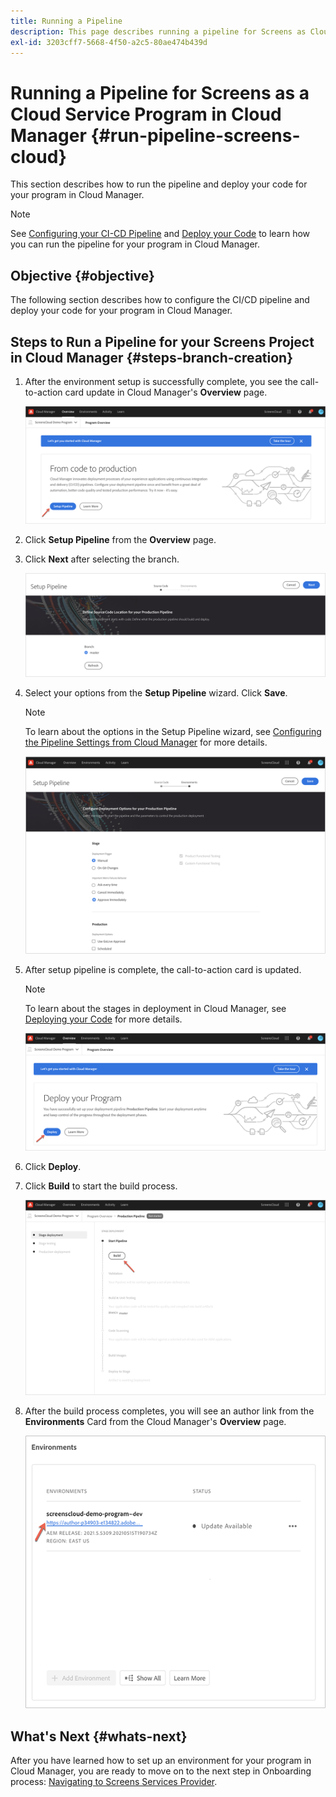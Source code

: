 ```yaml
---
title: Running a Pipeline
description: This page describes running a pipeline for Screens as Cloud Service project in Cloud Manager.
exl-id: 3203cff7-5668-4f50-a2c5-80ae474b439d
---
```

# Running a Pipeline for Screens as a Cloud Service Program in Cloud Manager {#run-pipeline-screens-cloud}

This section describes how to run the pipeline and deploy your code for your program in Cloud Manager.

>[!NOTE]
>See [Configuring your CI-CD Pipeline](https://experienceleague.adobe.com/docs/experience-manager-cloud-service/content/implementing/using-cloud-manager/cicd-pipelines/configuring-production-pipelines.html?lang=en) and [Deploy your Code](https://experienceleague.adobe.com/docs/experience-manager-cloud-service/content/implementing/using-cloud-manager/deploy-code.html?lang=en) to learn how you can run the pipeline for your program in Cloud Manager.

## Objective {#objective}

The following section describes how to configure the CI/CD pipeline and deploy your code for your program in Cloud Manager.

## Steps to Run a Pipeline for your Screens Project in Cloud Manager {#steps-branch-creation}

1. After the environment setup is successfully complete, you see the call-to-action card update in Cloud Manager's **Overview** page. 

   ![image](/help/screens-cloud/assets/onboarding/add-environ3.png)

1. Click **Setup Pipeline** from the **Overview** page.

1. Click **Next** after selecting the branch.

   ![image](/help/screens-cloud/assets/onboarding/run-pipeline1.png)
 
1. Select your options from the **Setup Pipeline** wizard. Click **Save**.

   >[!NOTE]
   >To learn about the options in the Setup Pipeline wizard, see [Configuring the Pipeline Settings from Cloud Manager](https://experienceleague.adobe.com/docs/experience-manager-cloud-service/content/implementing/using-cloud-manager/cicd-pipelines/configuring-production-pipelines.html?lang=en) for more details.

   ![image](/help/screens-cloud/assets/onboarding/run-pipeline2-a.png)

1. After setup pipeline is complete, the call-to-action card is updated.

   >[!NOTE]
   >To learn about the stages in deployment in Cloud Manager, see [Deploying your Code](https://experienceleague.adobe.com/docs/experience-manager-cloud-service/content/implementing/using-cloud-manager/deploy-code.html?lang=en) for more details.

   ![image](/help/screens-cloud/assets/onboarding/run-pipeline3.png)

1. Click **Deploy**.

1. Click **Build** to start the build process.

   ![image](/help/screens-cloud/assets/onboarding/run-pipeline4.png)

1. After the build process completes, you will see an author link from the **Environments** Card from the Cloud Manager's **Overview** page.

   ![image](/help/screens-cloud/assets/onboarding/run-pipeline5.png)

## What's Next {#whats-next}

After you have learned how to set up an environment for your program in Cloud Manager, you are ready to move on to the next step in Onboarding process: [Navigating to Screens Services Provider](/help/screens-cloud/configuring/navigating-to-screens-services-provider.md).

